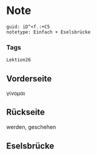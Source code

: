 # Note
```
guid: iD^<f.:+C5
notetype: Einfach + Eselsbrücke
```

### Tags
```
Lektion26
```

## Vorderseite
γίνομαι

## Rückseite
werden, geschehen

## Eselsbrücke

